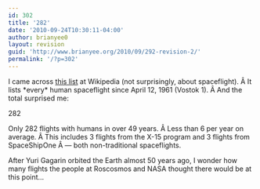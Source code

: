 ```yaml
---
id: 302
title: '282'
date: '2010-09-24T10:30:11-04:00'
author: brianyee0
layout: revision
guid: 'http://www.brianyee.org/2010/09/292-revision-2/'
permalink: '/?p=302'
---
```


I came across [this list](http://en.wikipedia.org/wiki/List_of_human_spaceflights) at Wikipedia (not surprisingly, about spaceflight). Â It lists \*every\* human spaceflight since April 12, 1961 (Vostok 1). Â And the total surprised me:

282

Only 282 flights with humans in over 49 years. Â Less than 6 per year on average. Â This includes 3 flights from the X-15 program and 3 flights from SpaceShipOne Â — both non-traditional spaceflights.

After Yuri Gagarin orbited the Earth almost 50 years ago, I wonder how many flights the people at Roscosmos and NASA thought there would be at this point…